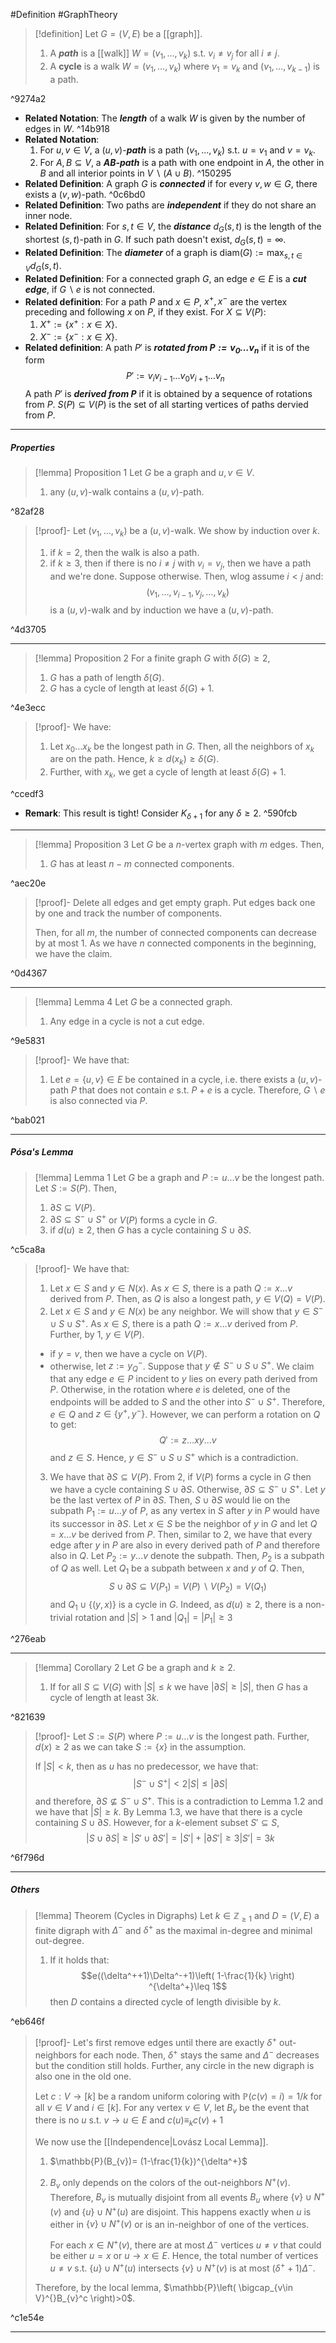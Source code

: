#Definition #GraphTheory 

> [!definition]
> Let $G=(V,E)$ be a [[graph]].
> 1. A ***path*** is a [[walk]] $W=(v_{1},\dots,v_{k})$ s.t. $v_{i}\neq v_{j}$ for all $i\neq j$.
> 2. A **cycle** is a walk $W=(v_{1},\dots,v_{k})$ where $v_{1}=v_{k}$ and $(v_{1},\dots,v_{k-1})$ is a path.

^9274a2

- **Related Notation**: The ***length*** of a walk $W$ is given by the number of edges in $W$. ^14b918
- **Related Notation**: 
	1. For $u,v\in V$, a $(u,v)$-***path*** is a path $(v_{1},\dots,v_{k})$ s.t. $u=v_{1}$ and $v=v_{k}$.
	2. For $A,B\subseteq V$, a ***$AB$-path*** is a path with one endpoint in $A$, the other in $B$ and all interior points in $V \backslash (A\cup B)$. ^150295
- **Related Definition**: A graph $G$ is ***connected*** if for every $v,w\in G$, there exists a $(v,w)$-path. ^0c6bd0
- **Related Definition**: Two paths are ***independent*** if they do not share an inner node.
- **Related Definition**: For $s,t\in V$, the ***distance*** $d_{G}(s,t)$ is the length of the shortest $(s,t)$-path in $G$. If such path doesn't exist, $d_{G}(s,t)=\infty$.
- **Related Definition**: The ***diameter*** of a graph is $\text{diam}(G):= \max_{s,t\in V}d_{G}(s,t)$.
- **Related Definition**: For a connected graph $G$, an edge $e\in E$ is a ***cut edge***, if $G \backslash e$ is not connected. 
- **Related definition**: For a path $P$ and $x\in P$, $x^+,x^-$ are the vertex preceding and following $x$ on $P$, if they exist. For $X\subseteq V(P)$:
	1. $X^+:=\{ x^+:x\in X \}$.
	2. $X^-:=\{ x^-:x\in X \}$.
- **Related definition**: A path $P'$ is ***rotated from $P:=v_{0}\dots v_{n}$*** if it is of the form $$P':=v_{i}v_{i-1}\dots v_{0}v_{i+1}\dots v_{n}$$A path $P'$ is ***derived from $P$*** if it is obtained by a sequence of rotations from $P$. $S(P)\subseteq V(P)$ is the set of all starting vertices of paths dervied from $P$.
---
##### Properties
> [!lemma] Proposition 1
> Let $G$ be a graph and $u,v\in V$. 
> 1. any $(u,v)$-walk contains a $(u,v)$-path. 

^82af28

> [!proof]-
> Let $(v_{1},\dots,v_{k})$ be a $(u,v)$-walk. We show by induction over $k$. 
> 1. if $k=2$, then the walk is also a path.
> 2. if $k\geq 3$, then if there is no $i\neq j$ with $v_{i}=v_{j}$, then we have a path and we're done. Suppose otherwise. Then, wlog assume $i<j$ and: $$(v_{1},\dots,v_{i-1},v_{j},\dots,v_{k})$$ is a $(u,v)$-walk and by induction we have a $(u,v)$-path. 

^4d3705

---
> [!lemma] Proposition 2
> For a finite graph $G$ with $\delta(G)\geq 2$,
> 1. $G$ has a path of length $\delta(G)$. 
> 2. $G$ has a cycle of length at least $\delta(G)+1$.

^4e3ecc

> [!proof]-
> We have:
> 1. Let $x_{0}\dots x_{k}$ be the longest path in $G$. Then, all the neighbors of $x_{k}$ are on the path. Hence, $k\geq d(x_{k})\geq\delta(G)$.
> 2. Further, with $x_{k}$, we get a cycle of length at least $\delta(G)+1$.

^ccedf3

- **Remark**: This result is tight! Consider $K_{\delta+1}$ for any $\delta\geq 2$. ^590fcb
---
> [!lemma] Proposition 3
> Let $G$ be a $n$-vertex graph with $m$ edges. Then, 
> 1. $G$ has at least $n-m$ connected components. 

^aec20e

> [!proof]-
> Delete all edges and get empty graph. Put edges back one by one and track the number of components. 
> 
> Then, for all $m$, the number of connected components can decrease by at most 1. As we have $n$ connected components in the beginning, we have the claim. 

^0d4367

---
> [!lemma] Lemma 4
> Let $G$ be a connected graph. 
> 1. Any edge in a cycle is not a cut edge.

^9e5831

> [!proof]-
> We have that:
> 1. Let $e=\{ u,v \}\in E$ be contained in a cycle, i.e. there exists a $(u,v)$-path $P$ that does not contain $e$ s.t. $P+e$ is a cycle. Therefore, $G \backslash e$ is also connected via $P$. 

^bab021

---
##### Pósa's Lemma
> [!lemma] Lemma 1
> Let $G$ be a graph and $P:=u\dots v$ be the longest path. Let $S:=S(P)$. Then,
> 1. $\partial S\subseteq V(P)$.
> 2. $\partial S\subseteq S^-\cup S^+$ or $V(P)$ forms a cycle in $G$.
> 3. if $d(u)\geq 2$, then $G$ has a cycle containing $S\cup\partial S$.

^c5ca8a

> [!proof]-
> We have that:
> 1. Let $x\in S$ and $y\in N(x)$. As $x\in S$, there is a path $Q:=x\dots v$ derived from $P$. Then, as $Q$ is also a longest path, $y\in V(Q)=V(P)$.
> 2. Let $x\in S$ and $y\in N(x)$ be any neighbor. We will show that $y\in S^-\cup S\cup S^+$. As $x\in S$, there is a path $Q:=x\dots v$ derived from $P$. Further, by 1, $y\in V(P)$.
> 	- if $y=v$, then we have a cycle on $V(P)$.
> 	- otherwise, let $z:=y^-_{Q}$. Suppose that $y\notin S^-\cup S\cup S^+$. We claim that any edge $e\in P$ incident to $y$ lies on every path derived from $P$. Otherwise, in the rotation where $e$ is deleted, one of the endpoints will be added to $S$ and the other into $S^-\cup S^+$. Therefore, $e\in Q$ and $z\in \{ y^+,y^- \}$. However, we can perform a rotation on $Q$ to get:$$Q':=z\dots xy\dots v$$and $z\in S$. Hence, $y\in S^-\cup S\cup S^+$ which is a contradiction. 
> 3. We have that $\partial S\subseteq V(P)$. From 2, if $V(P)$ forms a cycle in $G$ then we have a cycle containing $S\cup \partial S$. Otherwise, $\partial S\subseteq S^-\cup S^+$. Let $y$ be the last vertex of $P$ in $\partial S$. Then, $S\cup \partial S$ would lie on the subpath $P_{1}:=u\dots y$ of $P$, as any vertex in $S$ after $y$ in $P$ would have its successor in $\partial S$. Let $x\in S$ be the neighbor of $y$ in $G$ and let $Q=x\dots v$ be derived from $P$. Then, similar to 2, we have that every edge after $y$ in $P$ are also in every derived path of $P$ and therefore also in $Q$. Let $P_{2}:= y\dots v$ denote the subpath. Then, $P_{2}$ is a subpath of $Q$ as well. Let $Q_{1}$ be a subpath between $x$ and $y$ of $Q$. Then, $$S\cup \partial S \subseteq V(P_{1})=V(P) \backslash V(P_{2})=V(Q_{1})$$and $Q_{1}\cup \{ (y,x) \}$ is a cycle in $G$. Indeed, as $d(u)\geq 2$, there is a non-trivial rotation and $\left| S \right|>1$ and $\left| Q_{1} \right|=\left| P_{1} \right|\geq 3$

^276eab

---
> [!lemma] Corollary 2
> Let $G$ be a graph and $k\geq 2$.
> 1. If for all $S\subseteq V(G)$ with $\left| S \right|\leq k$ we have $\left| \partial S \right|\geq \left| S \right|$, then $G$ has a cycle of length at least $3k$.

^821639

> [!proof]-
> Let $S:=S(P)$ where $P:=u\dots v$ is the longest path. Further, $d(x)\geq 2$ as we can take $S:=\{ x \}$ in the assumption. 
> 
> If $\left| S \right|< k$, then as $u$ has no predecessor, we have that: $$\left| S^-\cup S^+ \right| <2\left| S \right| \leq \left| \partial S \right| $$and therefore, $\partial S\not\subseteq S^-\cup S^+$. This is a contradiction to Lemma 1.2 and we have that $\left| S \right|\geq k$. By Lemma 1.3, we have that there is a cycle containing $S\cup \partial S$. However, for a $k$-element subset $S'\subseteq S$, $$\left| S\cup \partial S \right| \geq \left| S'\cup \partial S' \right| =\left| S' \right| +\left| \partial S' \right| \geq 3\left| S' \right| =3k $$

^6f796d

---
##### Others
> [!lemma] Theorem (Cycles in Digraphs)
> Let $k\in \mathbb{Z}_{\geq 1}$ and $D=(V,E)$ a finite digraph with $\Delta^-$ and $\delta^+$ as the maximal in-degree and minimal out-degree. 
> 1. If it holds that: $$e((\delta^++1)\Delta^-+1)\left( 1-\frac{1}{k} \right) ^{\delta^+}\leq 1$$then $D$ contains a directed cycle of length divisible by $k$.

^eb646f

> [!proof]-
> Let's first remove edges until there are exactly $\delta^+$ out-neighbors for each node. Then, $\delta^+$ stays the same and $\Delta^-$ decreases but the condition still holds. Further, any circle in the new digraph is also one in the old one. 
> 
> Let $c:V\to[k]$ be a random uniform coloring with $\mathbb{P}(c(v)=i)=1 / k$ for all $v\in V$ and $i\in[k]$. For any vertex $v\in V$, let $B_{v}$ be the event that there is no $u$ s.t. $v\to u\in E$ and $c(u)\equiv_{k}c(v)+1$
> 
> We now use the [[Independence|Lovász Local Lemma]].
> 1. $\mathbb{P}(B_{v})= (1-\frac{1}{k})^{\delta^+}$
> 2. $B_{v}$ only depends on the colors of the out-neighbors $N^+(v)$. Therefore, $B_{v}$ is mutually disjoint from all events $B_{u}$ where $\{ v \}\cup N^+(v)$ and $\{ u \}\cup N^+(u)$ are disjoint. This happens exactly when $u$ is either in $\{ v \}\cup N^+(v)$ or is an in-neighbor of one of the vertices. 
>    
>    For each $x\in N^+(v)$, there are at most $\Delta^-$ vertices $u\neq v$ that could be either $u=x$ or $u\to x\in E$. Hence, the total number of vertices $u\neq v$ s.t. $\{ u \}\cup N^+(u)$ intersects $\{ v \}\cup N^+(v)$ is at most $(\delta^++1)\Delta^-$.
> 
> Therefore, by the local lemma, $\mathbb{P}\left( \bigcap_{v\in V}^{}B_{v}^c \right)>0$. 

^c1e54e

---
